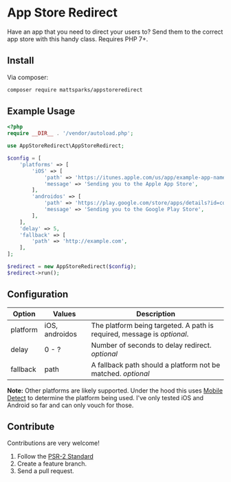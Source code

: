 # App Store Redirect

Have an app that you need to direct your users to? Send them to the correct app store with this handy class. Requires PHP 7+.

## Install
Via composer:
```bash
composer require mattsparks/appstoreredirect
```

## Example Usage
```php
<?php
require __DIR__ . '/vendor/autoload.php';

use AppStoreRedirect\AppStoreRedirect;

$config = [
    'platforms' => [
        'iOS' => [
            'path' => 'https://itunes.apple.com/us/app/example-app-name/id1234567890',
            'message' => 'Sending you to the Apple App Store',
        ],
        'androidos' => [
            'path' => 'https://play.google.com/store/apps/details?id=com.example.app',
            'message' => 'Sending you to the Google Play Store',            
        ],
    ],
    'delay' => 5,
    'fallback' => [
        'path' => 'http://example.com',
    ],
];

$redirect = new AppStoreRedirect($config);
$redirect->run();
```

## Configuration

| Option   | Values         | Description                                                             |
-----------|----------------|-------------------------------------------------------------------------|
| platform | iOS, androidos | The platform being targeted. A path is required, message is *optional*. |
| delay    | 0 - ?          | Number of seconds to delay redirect. *optional*                         |
| fallback | path           | A fallback path should a platform not be matched. *optional*            |

**Note:** Other platforms are likely supported. Under the hood this uses [Mobile Detect](https://github.com/serbanghita/Mobile-Detect) to determine the platform being used. I've only tested iOS and Android so far and can only vouch for those.

## Contribute
Contributions are very welcome!

1. Follow the [PSR-2 Standard](https://github.com/php-fig/fig-standards/blob/master/accepted/PSR-2-coding-style-guide.md)
2. Create a feature branch.
3. Send a pull request.
